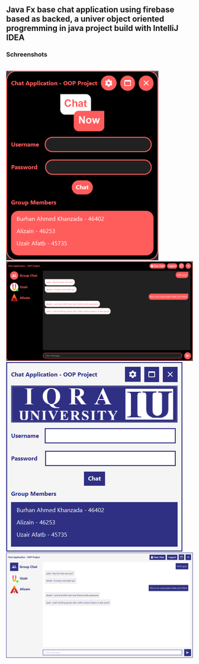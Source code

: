 ## Java Fx base chat application using firebase based as backed, a univer object oriented progremming in java project build with IntelliJ IDEA

### Schreenshots
<br>
<img src="screenshots/chatnow-login-screen.png">
<img src="screenshots/Annotation 2019-12-22 220818.png">
<img src="screenshots/iqra-login-screen.png">
<img src="screenshots/Annotation 2019-12-22 220730.png">

